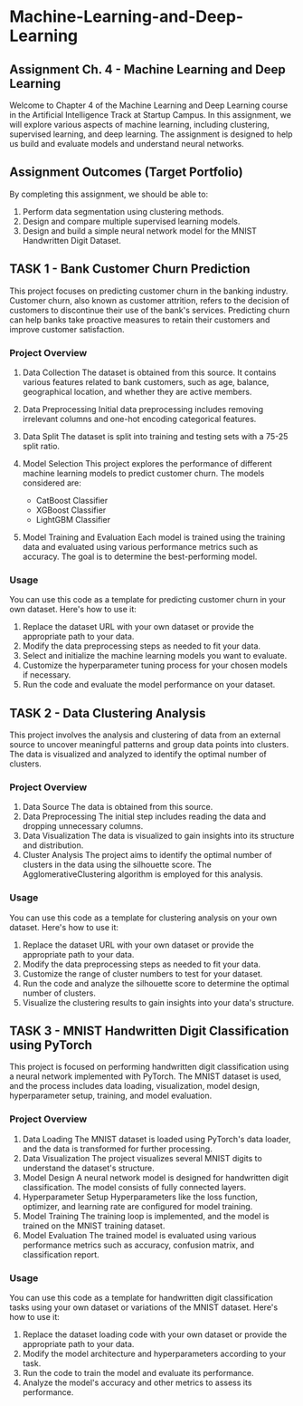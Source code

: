 # Machine-Learning-and-Deep-Learning

## Assignment Ch. 4 - Machine Learning and Deep Learning
Welcome to Chapter 4 of the Machine Learning and Deep Learning course in the Artificial Intelligence Track at Startup Campus. In this assignment, we will explore various aspects of machine learning, including clustering, supervised learning, and deep learning. The assignment is designed to help us build and evaluate models and understand neural networks.

## Assignment Outcomes (Target Portfolio)
By completing this assignment, we should be able to:
1. Perform data segmentation using clustering methods.
2. Design and compare multiple supervised learning models.
3. Design and build a simple neural network model for the MNIST Handwritten Digit Dataset.


## TASK 1 - Bank Customer Churn Prediction ##

This project focuses on predicting customer churn in the banking industry. Customer churn, also known as customer attrition, refers to the decision of customers to discontinue their use of the bank's services. Predicting churn can help banks take proactive measures to retain their customers and improve customer satisfaction.

### Project Overview
1. Data Collection
The dataset is obtained from this source. It contains various features related to bank customers, such as age, balance, geographical location, and whether they are active members.

2. Data Preprocessing
Initial data preprocessing includes removing irrelevant columns and one-hot encoding categorical features.

3. Data Split
The dataset is split into training and testing sets with a 75-25 split ratio.

4. Model Selection
This project explores the performance of different machine learning models to predict customer churn. The models considered are:
    - CatBoost Classifier
    - XGBoost Classifier
    - LightGBM Classifier
  
5. Model Training and Evaluation
Each model is trained using the training data and evaluated using various performance metrics such as accuracy. The goal is to determine the best-performing model.

### Usage
You can use this code as a template for predicting customer churn in your own dataset. Here's how to use it:
1. Replace the dataset URL with your own dataset or provide the appropriate path to your data.
2. Modify the data preprocessing steps as needed to fit your data.
3. Select and initialize the machine learning models you want to evaluate.
4. Customize the hyperparameter tuning process for your chosen models if necessary.
5. Run the code and evaluate the model performance on your dataset.

## TASK 2 - Data Clustering Analysis
This project involves the analysis and clustering of data from an external source to uncover meaningful patterns and group data points into clusters. The data is visualized and analyzed to identify the optimal number of clusters.

### Project Overview
1. Data Source
The data is obtained from this source.
2. Data Preprocessing
The initial step includes reading the data and dropping unnecessary columns.
3. Data Visualization
The data is visualized to gain insights into its structure and distribution.
4. Cluster Analysis
The project aims to identify the optimal number of clusters in the data using the silhouette score. The AgglomerativeClustering algorithm is employed for this analysis.

### Usage
You can use this code as a template for clustering analysis on your own dataset. Here's how to use it:
1. Replace the dataset URL with your own dataset or provide the appropriate path to your data.
2. Modify the data preprocessing steps as needed to fit your data.
3. Customize the range of cluster numbers to test for your dataset.
4. Run the code and analyze the silhouette score to determine the optimal number of clusters.
5. Visualize the clustering results to gain insights into your data's structure.

## TASK 3 - MNIST Handwritten Digit Classification using PyTorch
This project is focused on performing handwritten digit classification using a neural network implemented with PyTorch. The MNIST dataset is used, and the process includes data loading, visualization, model design, hyperparameter setup, training, and model evaluation.

### Project Overview
1. Data Loading
The MNIST dataset is loaded using PyTorch's data loader, and the data is transformed for further processing.
2. Data Visualization
The project visualizes several MNIST digits to understand the dataset's structure.
3. Model Design
A neural network model is designed for handwritten digit classification. The model consists of fully connected layers.
4. Hyperparameter Setup
Hyperparameters like the loss function, optimizer, and learning rate are configured for model training.
5. Model Training
The training loop is implemented, and the model is trained on the MNIST training dataset.
6. Model Evaluation
The trained model is evaluated using various performance metrics such as accuracy, confusion matrix, and classification report.

### Usage
You can use this code as a template for handwritten digit classification tasks using your own dataset or variations of the MNIST dataset. Here's how to use it:
1. Replace the dataset loading code with your own dataset or provide the appropriate path to your data.
2. Modify the model architecture and hyperparameters according to your task.
3. Run the code to train the model and evaluate its performance.
4. Analyze the model's accuracy and other metrics to assess its performance.

